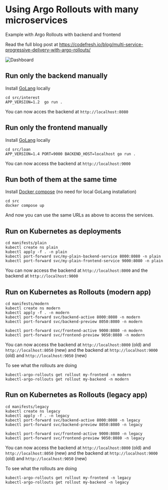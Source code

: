 # Using Argo Rollouts with many microservices

Example with Argo Rollouts with backend and frontend

Read the full blog post at https://codefresh.io/blog/multi-service-progressive-delivery-with-argo-rollouts/ 

![Dashboard](src/loan/static/diagram.svg)

## Run only the backend manually

Install [GoLang](https://go.dev/) locally

```
cd src/interest
APP_VERSION=1.2  go run .
```
You can now acces the backend at `http://localhost:8080`

## Run only the frontend manually

Install [GoLang](https://go.dev/) locally

```
cd src/loan
APP_VERSION=1.4 PORT=9000 BACKEND_HOST=localhost go run .
```

You can now access the backend at `http://localhost:9000`

## Run both of them at the same time

Install [Docker compose](https://docs.docker.com/compose/) (no need for local GoLang installation)

```
cd src
docker compose up
```

And now you can use the same URLs as above to access the services.

## Run on Kubernetes as deployments

```
cd manifests/plain
kubectl create ns plain
kubectl apply -f . -n plain
kubectl port-forward svc/my-plain-backend-service 8000:8080 -n plain
kubectl port-forward svc/my-plain-frontend-service 9000:8080 -n plain
```

You can now access the backend at `http://localhost:8000` and the backend at `http://localhost:9000`

## Run on Kubernetes as Rollouts (modern app)

```
cd manifests/modern
kubectl create ns modern
kubectl apply -f . -n modern
kubectl port-forward svc/backend-active 8000:8080 -n modern
kubectl port-forward svc/backend-preview 8050:8080 -n modern

kubectl port-forward svc/frontend-active 9000:8080 -n modern
kubectl port-forward svc/frontend-preview 9050:8080 -n modern
```

You can now access the backend at `http://localhost:8000` (old) and `http://localhost:8050` (new)
and the backend at `http://localhost:9000` (old) and `http://localhost:9050` (new)

To see what the rollouts are doing

```
kubectl-argo-rollouts get rollout my-frontend -n modern
kubectl-argo-rollouts get rollout my-backend -n modern
```

## Run on Kubernetes as Rollouts (legacy app)

```
cd manifests/legacy
kubectl create ns legacy
kubectl apply -f . -n legacy
kubectl port-forward svc/backend-active 8000:8080 -n legacy
kubectl port-forward svc/backend-preview 8050:8080 -n legacy

kubectl port-forward svc/frontend-active 9000:8080 -n legacy
kubectl port-forward svc/frontend-preview 9050:8080 -n legacy
```

You can now access the backend at `http://localhost:8000` (old) and `http://localhost:8050` (new)
and the backend at `http://localhost:9000` (old) and `http://localhost:9050` (new)

To see what the rollouts are doing

```
kubectl-argo-rollouts get rollout my-frontend -n legacy
kubectl-argo-rollouts get rollout my-backend -n legacy
```
